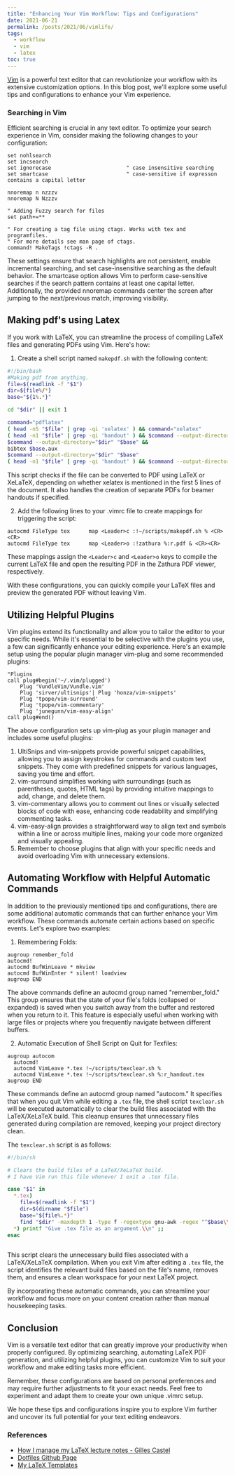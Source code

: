 ```yaml
---
title: "Enhancing Your Vim Workflow: Tips and Configurations"
date: 2021-06-21
permalink: /posts/2021/06/vimlife/
tags:
  - workflow
  - vim
  - latex
toc: true
---
```

[Vim](https://en.wikipedia.org/wiki/Vim_(text_editor)) is a powerful text editor that can revolutionize your workflow with its extensive customization options. In this blog post, we'll explore some useful tips and configurations to enhance your Vim experience.

### Searching in Vim
Efficient searching is crucial in any text editor. To optimize your search experience in Vim, consider making the following changes to your configuration:

```vim
set nohlsearch
set incsearch
set ignorecase                        " case insensitive searching
set smartcase                         " case-sensitive if expresson contains a capital letter

nnoremap n nzzzv
nnoremap N Nzzzv

" Adding Fuzzy search for files
set path+=**

" For creating a tag file using ctags. Works with tex and programfiles.
" For more details see man page of ctags.
command! MakeTags !ctags -R . 

```
These settings ensure that search highlights are not persistent, enable incremental searching, and set case-insensitive searching as the default behavior. The smartcase option allows Vim to perform case-sensitive searches if the search pattern contains at least one capital letter. Additionally, the provided nnoremap commands center the screen after jumping to the next/previous match, improving visibility.

## Making pdf's using Latex
If you work with LaTeX, you can streamline the process of compiling LaTeX files and generating PDFs using Vim. Here's how:

1. Create a shell script named `makepdf.sh` with the following content:

```bash
#!/bin/bash
#Making pdf from anything.
file=$(readlink -f "$1")
dir=${file%/*}
base="${1%.*}"

cd "$dir" || exit 1

command="pdflatex"
( head -n5 "$file" | grep -qi 'xelatex' ) && command="xelatex"
( head -n1 "$file" | grep -qi 'handout' ) && $command --output-directory="$dir" --jobname="$base""_handout" "\PassOptionsToClass{handout}{beamer} \input{$base}" && bibtex "$base""_handout.aux" 
$command --output-directory="$dir" "$base" &&
bibtex $base.aux
$command --output-directory="$dir" "$base"
( head -n1 "$file" | grep -qi 'handout' ) && $command --output-directory="$dir" --jobname="$base""_handout" "\PassOptionsToClass{handout}{beamer} \input{$base}"

```
This script checks if the file can be converted to PDF using LaTeX or XeLaTeX, depending on whether xelatex is mentioned in the first 5 lines of the document. It also handles the creation of separate PDFs for beamer handouts if specified.

2. Add the following lines to your .vimrc file to create mappings for triggering the script:

```vim
autocmd FileType tex      map <Leader>c :!~/scripts/makepdf.sh % <CR><CR>
autocmd FileType tex      map <Leader>o :!zathura %:r.pdf & <CR><CR>
```

These mappings assign the `<Leader>c` and `<Leader>o` keys to compile the current LaTeX file and open the resulting PDF in the Zathura PDF viewer, respectively.

With these configurations, you can quickly compile your LaTeX files and preview the generated PDF without leaving Vim.

## Utilizing Helpful Plugins

Vim plugins extend its functionality and allow you to tailor the editor to your specific needs. While it's essential to be selective with the plugins you use, a few can significantly enhance your editing experience. Here's an example setup using the popular plugin manager vim-plug and some recommended plugins:
	
```vim
"Plugins
call plug#begin('~/.vim/plugged')
	Plug 'VundleVim/Vundle.vim'
	Plug 'sirver/ultisnips'| Plug 'honza/vim-snippets'
	Plug 'tpope/vim-surround'
	Plug 'tpope/vim-commentary'
	Plug 'junegunn/vim-easy-align'
call plug#end()
```
The above configuration sets up vim-plug as your plugin manager and includes some useful plugins:

1. UltiSnips and vim-snippets provide powerful snippet capabilities, allowing you to assign keystrokes for commands and custom text snippets. They come with predefined snippets for various languages, saving you time and effort.
2. vim-surround simplifies working with surroundings (such as parentheses, quotes, HTML tags) by providing intuitive mappings to add, change, and delete them.
3. vim-commentary allows you to comment out lines or visually selected blocks of code with ease, enhancing code readability and simplifying commenting tasks.
4. vim-easy-align provides a straightforward way to align text and symbols within a line or across multiple lines, making your code more organized and visually appealing.
5. Remember to choose plugins that align with your specific needs and avoid overloading Vim with unnecessary extensions.

## Automating Workflow with Helpful Automatic Commands
In addition to the previously mentioned tips and configurations, there are some additional automatic commands that can further enhance your Vim workflow. These commands automate certain actions based on specific events. Let's explore two examples:

1. Remembering Folds:
	
```vim
augroup remember_fold
autocmd!
autocmd BufWinLeave * mkview
autocmd BufWinEnter * silent! loadview
augroup END
```
The above commands define an autocmd group named "remember_fold." This group ensures that the state of your file's folds (collapsed or expanded) is saved when you switch away from the buffer and restored when you return to it. This feature is especially useful when working with large files or projects where you frequently navigate between different buffers.

2. Automatic Execution of Shell Script on Quit for Texfiles:

```vim
augroup autocom
  autocmd!
  autocmd VimLeave *.tex !~/scripts/texclear.sh %
  autocmd VimLeave *.tex !~/scripts/texclear.sh %:r_handout.tex
augroup END
```
These commands define an autocmd group named "autocom." It specifies that when you quit Vim while editing a `.tex` file, the shell script `texclear.sh` will be executed automatically to clear the build files associated with the LaTeX/XeLaTeX build. This cleanup ensures that unnecessary files generated during compilation are removed, keeping your project directory clean.

The `texclear.sh` script is as follows:
```bash
#!/bin/sh

# Clears the build files of a LaTeX/XeLaTeX build.
# I have Vim run this file whenever I exit a .tex file.

case "$1" in
  *.tex)
    file=$(readlink -f "$1")
    dir=$(dirname "$file")
    base="${file%.*}"
    find "$dir" -maxdepth 1 -type f -regextype gnu-awk -regex "^$base\\.(4tc|xref|tmp|pyc|pyo|fls|vrb|fdb_latexmk|bak|swp|aux|log|synctex\\(busy\\)|lof|lot|maf|idx|mtc|mtc0|nav|out|snm|toc|bcf|run\\.xml|synctex\\.gz|blg|bbl)" -delete ;;
  *) printf "Give .tex file as an argument.\\n" ;;
esac
	
```
This script clears the unnecessary build files associated with a LaTeX/XeLaTeX compilation. When you exit Vim after editing a `.tex` file, the script identifies the relevant build files based on the file's name, removes them, and ensures a clean workspace for your next LaTeX project.

By incorporating these automatic commands, you can streamline your workflow and focus more on your content creation rather than manual housekeeping tasks.
## Conclusion

Vim is a versatile text editor that can greatly improve your productivity when properly configured. By optimizing searching, automating LaTeX PDF generation, and utilizing helpful plugins, you can customize Vim to suit your workflow and make editing tasks more efficient.

Remember, these configurations are based on personal preferences and may require further adjustments to fit your exact needs. Feel free to experiment and adapt them to create your own unique .vimrc setup.

We hope these tips and configurations inspire you to explore Vim further and uncover its full potential for your text editing endeavors.



### References 
- [How I manage my LaTeX lecture notes - Gilles Castel](https://castel.dev/post/lecture-notes-3/)
- [Dotfiles Github Page](https://dotfiles.github.io/)
- [My LaTeX Templates](https://github.com/dhancodes/tex-templates)


